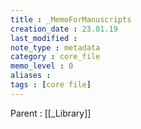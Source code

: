 ```yaml
---
title : _MemoForManuscripts
creation_date : 23.01.19
last_modified :
note_type : metadata
category : core_file
memo_level : 0
aliases : 
tags : [core file]
---
```


Parent : [[_Library]]